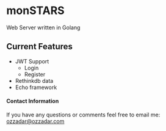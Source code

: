 # monSTARS

Web Server written in Golang

## Current Features
* JWT Support
    * Login
    * Register
* Rethinkdb data
* Echo framework

#### Contact Information
If you have any questions or comments feel free to email me: ozzadar@ozzadar.com